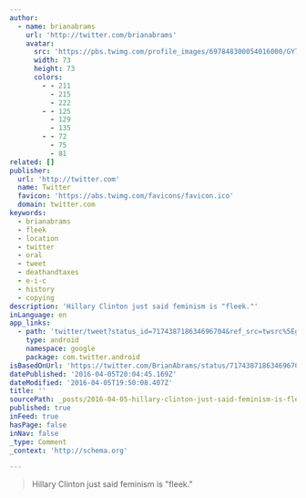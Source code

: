 ```yaml
---
author:
  - name: brianabrams
    url: 'http://twitter.com/brianabrams'
    avatar:
      src: 'https://pbs.twimg.com/profile_images/697848300054016000/GY7V80w2_bigger.jpg'
      width: 73
      height: 73
      colors:
        - - 211
          - 215
          - 222
        - - 125
          - 129
          - 135
        - - 72
          - 75
          - 81
related: []
publisher:
  url: 'http://twitter.com'
  name: Twitter
  favicon: 'https://abs.twimg.com/favicons/favicon.ico'
  domain: twitter.com
keywords:
  - brianabrams
  - fleek
  - location
  - twitter
  - oral
  - tweet
  - deathandtaxes
  - e-i-c
  - history
  - copying
description: 'Hillary Clinton just said feminism is "fleek."'
inLanguage: en
app_links:
  - path: 'twitter/tweet?status_id=717438718634696704&ref_src=twsrc%5Egoogle%7Ctwcamp%5Eandroidseo%7Ctwgr%5Estatus%7Ctwterm%5E717438718634696704'
    type: android
    namespace: google
    package: com.twitter.android
isBasedOnUrl: 'https://twitter.com/BrianAbrams/status/717438718634696704'
datePublished: '2016-04-05T20:04:45.169Z'
dateModified: '2016-04-05T19:50:08.407Z'
title: ''
sourcePath: _posts/2016-04-05-hillary-clinton-just-said-feminism-is-fleek.md
published: true
inFeed: true
hasPage: false
inNav: false
_type: Comment
_context: 'http://schema.org'

---
```

> Hillary Clinton just said feminism is "fleek."